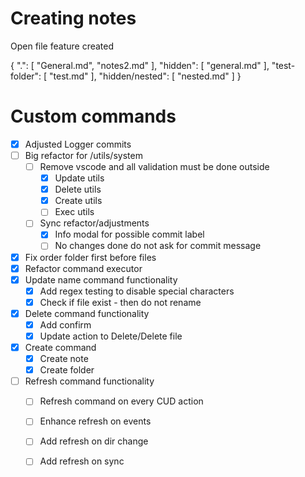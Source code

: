 # Creating notes

Open file feature created

{
    ".": [
        "General.md",
        "notes2.md"
    ],
    "hidden": [
        "general.md"
    ],
    "test-folder": [
        "test.md"
    ],
    "hidden/nested": [
        "nested.md"
    ]
}

# Custom commands
- [X] Adjusted Logger commits
- [ ] Big refactor for /utils/system 
    - [ ] Remove vscode and all validation must be done outside
        - [X] Update utils
        - [X] Delete utils
        - [X] Create utils
        - [ ] Exec utils
    - [ ] Sync refactor/adjustments
        - [X] Info modal for possible commit label
        - [ ] No changes done do not ask for commit message
- [X] Fix order folder first before files
- [X] Refactor command executor
- [X] Update name command functionality
    - [X] Add regex testing to disable special characters
    - [X] Check if file exist - then do not rename
- [X] Delete command functionality 
    - [X] Add confirm
    - [X] Update action to Delete/Delete file
- [X] Create command
    - [X] Create note
    - [X] Create folder
- [ ] Refresh command functionality 
    - [ ] Refresh command on every CUD action
    - [ ] Enhance refresh on events
    - [ ] Add refresh on dir change
    - [ ] Add refresh on sync

